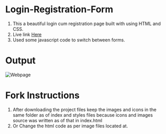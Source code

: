 # Login-Registration-Form
1. This a beautiful login cum registration page built with using HTML and CSS.
2. Live link <a href="https://zilladeepak.github.io/Login-RegistrationPage/" target="_blank">Here</a>
3. Used some javascript code to switch between forms.

# Output
![Webpage](https://user-images.githubusercontent.com/78230969/201872148-a65f4183-b487-402e-8670-f5e1f0eb0997.PNG)

# Fork Instructions
1. After downloading the project files keep the images and icons in the same folder as of index and styles files because icons and images source was written as of that in index.html
2. Or Change the html code as per image files located at.
